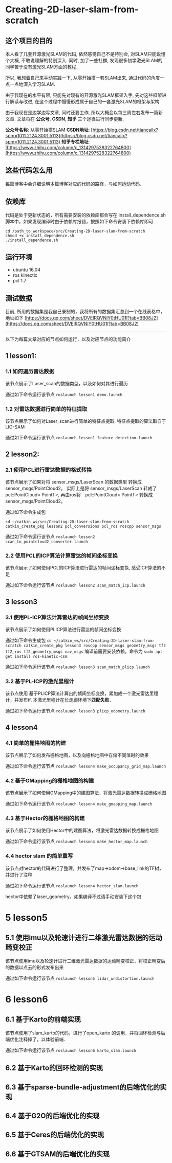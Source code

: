 # Creating-2D-laser-slam-from-scratch

## 这个项目的目的

本人看了几套开源激光SLAM的代码, 依然感觉自己不是特别会, 对SLAM只能说懂个大概, 不敢说理解的特别深入. 同时, 加了一些社群, 发现很多初学激光SLAM的同学苦于没有激光SLAM方面的教程.

所以, 我想着自己来手动实践一下, 从零开始搭一套SLAM出来, 通过代码的角度一点一点地深入学习SLAM.

由于我现在的水平有限, 只能先对现有的开源激光SLAM框架入手, 先对这些框架进行解读与改进, 在这个过程中慢慢形成属于自己的一套激光SLAM的框架与架构. 


由于我现在是边学边写文章, 同时还要工作, 所以大概会以每三周左右发布一篇新文章. 文章将在 **公众号**, **CSDN**, **知乎** 三个途径进行同步更新.

**公众号名称**: 从零开始搭SLAM
**CSDN地址**: [https://blog.csdn.net/tiancailx?spm=1011.2124.3001.5113](https://blog.csdn.net/tiancailx?spm=1011.2124.3001.5113)
**知乎专栏地址**: [https://www.zhihu.com/column/c_1314297528322764800](https://www.zhihu.com/column/c_1314297528322764800) 

## 这些代码怎么用
每篇博客中会详细说明本篇博客对应的代码的路径，与如何运动代码.

## 依赖库
代码是处于更新状态的，所有需要安装的依赖库都会写在 install_dependence.sh 脚本中，如果发现编译时由于依赖库报错，按照如下命令安装下依赖库即可.
```
cd /path_to_workspace/src/Creating-2D-laser-slam-from-scratch
chmod +x install_dependence.sh
./install_dependence.sh
```

## 运行环境
- ubuntu 16.04
- ros kinectic
- pcl 1.7

## 测试数据
目前, 所用的数据集是我自己录制的，我将所有的数据集汇总到一个在线表格中，地址如下
[https://docs.qq.com/sheet/DVElRQVNlY0tHU01I?tab=BB08J2](https://docs.qq.com/sheet/DVElRQVNlY0tHU01I?tab=BB08J2)

---

以下为每篇文章对应的节点如何运行，以及对应节点的功能简介

## 1 lesson1: 

### 1.1 如何遍历雷达数据
该节点展示了Laser_scan的数据类型，以及如何对其进行遍历

通过如下命令运行该节点
`roslaunch lesson1 demo.launch`

### 1.2 对雷达数据进行简单的特征提取
该节点展示了如何对Laser_scan进行简单的特征点提取, 特征点提取的算法取自于LIO-SAM

通过如下命令运行该节点
`roslaunch lesson1 feature_detection.launch`

## 2 lesson2: 

### 2.1 使用PCL进行雷达数据的格式转换
该节点展示了如果对将 sensor_msgs/LaserScan 的数据类型 转换成 sensor_msgs/PointCloud2。
实际上是将 sensor_msgs/LaserScan 转成了 pcl::PointCloud< PointT>, 再由ros将　pcl::PointCloud< PointT> 转换成 sensor_msgs/PointCloud2。

通过如下命令生成包

```
cd ~/catkin_ws/src/Creating-2D-laser-slam-from-scratch
catkin_create_pkg lesson2 pcl_conversions pcl_ros roscpp sensor_msgs 
```

通过如下命令运行该节点
`roslaunch lesson2 scan_to_pointcloud2_converter.launch`

### 2.2 使用PCL的ICP算法计算雷达的帧间坐标变换
该节点展示了如何使用PCL的ICP算法进行雷达的帧间坐标变换, 感受ICP算法的不足

通过如下命令运行该节点
`roslaunch lesson2 scan_match_icp.launch`

## 3 lesson3

### 3.1 使用PL-ICP算法计算雷达的帧间坐标变换
该节点展示了如何使用PLICP算法进行雷达的帧间坐标变换

通过如下命令生成包
`
cd ~/catkin_ws/src/Creating-2D-laser-slam-from-scratch
catkin_create_pkg lesson3 roscpp sensor_msgs geometry_msgs tf2 tf2_ros tf2_geometry_msgs nav_msgs
`
编译前需要安装依赖，命令为
`sudo apt-get install ros-kinetic-csm`

通过如下命令运行该节点
`roslaunch lesson3 scan_match_plicp.launch`

### 3.2 基于PL-ICP的激光里程计
该节点使用 基于PLICP算法计算出的帧间坐标变换，累加成一个激光雷达里程计，并发布tf.
本激光里程计在长走廊环境下**匹配失败**．

通过如下命令运行该节点
`roslaunch lesson3 plicp_odometry.launch`

## 4 lesson4

### 4.1 简单的栅格地图的构建
该节点展示了如何发布栅格地图，以及向栅格地图中存储不同值时的效果

通过如下命令运行该节点
`roslaunch lesson4 make_occupancy_grid_map.launch`

### 4.2 基于GMapping的栅格地图的构建
该节点展示了如何使用GMapping中的建图算法，将激光雷达数据转换成栅格地图

通过如下命令运行该节点
`roslaunch lesson4 make_gmapping_map.launch`

### 4.3 基于Hector的栅格地图的构建
该节点展示了如何使用Hector中的建图算法，将激光雷达数据转换成栅格地图

通过如下命令运行该节点
`roslaunch lesson4 make_hector_map.launch`

### 4.4 hector slam 的简单重写
该节点对hector的代码进行了整理，并发布了map->odom->base_link的TF树，并进行了注释

通过如下命令运行该节点
`roslaunch lesson4 hector_slam.launch`

hector中依赖了laser_geometry，如果编译不过请手动安装下这个包

# 5 lesson5
## 5.1 使用imu以及轮速计进行二维激光雷达数据的运动畸变校正
该节点使用imu以及轮速计进行二维激光雷达数据的运动畸变校正，将校正畸变后的数据以点云的形式发布出来

通过如下命令运行该节点
`roslaunch lesson5 lidar_undistortion.launch`

# 6 lesson6
## 6.1 基于Karto的前端实现
该节点使用了slam_karto的代码，进行了open_karto 的调用．并将回环检测与后端优化注释掉了，以体验前端．

通过如下命令运行该节点
`roslaunch lesson6 karto_slam.launch`

## 6.2 基于Karto的回环检测的实现

## 6.3 基于sparse-bundle-adjustment的后端优化的实现

## 6.4 基于G2O的后端优化的实现

## 6.5 基于Ceres的后端优化的实现

## 6.6 基于GTSAM的后端优化的实现

